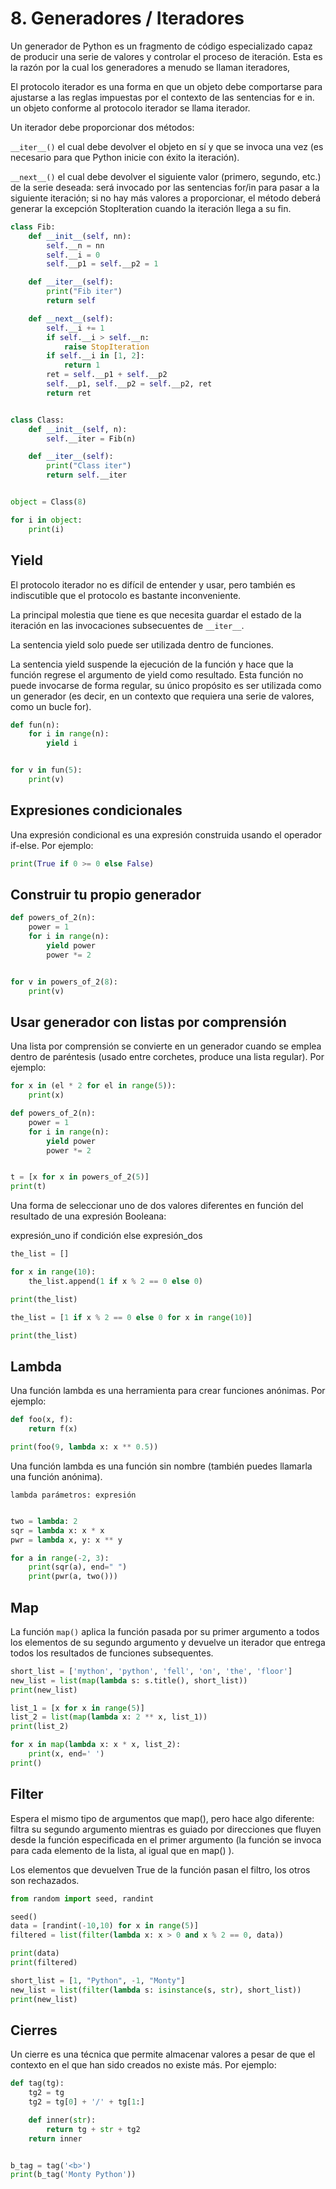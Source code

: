 # 8. Generadores / Iteradores

Un generador de Python es un fragmento de código especializado capaz de
producir una serie de valores y controlar el proceso de iteración. Esta es la
razón por la cual los generadores a menudo se llaman iteradores,

El protocolo iterador es una forma en que un objeto debe comportarse para
ajustarse a las reglas impuestas por el contexto de las sentencias for e in.
un objeto conforme al protocolo iterador se llama iterador.

Un iterador debe proporcionar dos métodos:

```__iter__()``` el cual debe devolver el objeto en sí y que se invoca una vez
(es necesario para que Python inicie con éxito la iteración).

```__next__()``` el cual debe devolver el siguiente valor (primero, segundo,
etc.) de la serie deseada: será invocado por las sentencias for/in para pasar
a la siguiente iteración; si no hay más valores a proporcionar, el método
deberá generar la excepción StopIteration cuando la iteración llega a su fin.

```py
class Fib:
    def __init__(self, nn):
        self.__n = nn
        self.__i = 0
        self.__p1 = self.__p2 = 1

    def __iter__(self):
        print("Fib iter")
        return self

    def __next__(self):
        self.__i += 1
        if self.__i > self.__n:
            raise StopIteration
        if self.__i in [1, 2]:
            return 1
        ret = self.__p1 + self.__p2
        self.__p1, self.__p2 = self.__p2, ret
        return ret


class Class:
    def __init__(self, n):
        self.__iter = Fib(n)

    def __iter__(self):
        print("Class iter")
        return self.__iter


object = Class(8)

for i in object:
    print(i)

```

## Yield

El protocolo iterador no es difícil de entender y usar, pero también es
indiscutible que el protocolo es bastante inconveniente.

La principal molestia que tiene es que necesita guardar el estado de la
iteración en las invocaciones subsecuentes de ```__iter__```.

La sentencia yield solo puede ser utilizada dentro de funciones.

La sentencia yield suspende la ejecución de la función y hace que la función
regrese el argumento de yield como resultado. Esta función no puede invocarse
de forma regular, su único propósito es ser utilizada como un generador (es
decir, en un contexto que requiera una serie de valores, como un bucle for).

```py
def fun(n):
    for i in range(n):
        yield i


for v in fun(5):
    print(v)

```

## Expresiones condicionales

Una expresión condicional es una expresión construida usando el operador if-else. Por ejemplo:

```py
print(True if 0 >= 0 else False)
```

## Construir tu propio generador


```py
def powers_of_2(n):
    power = 1
    for i in range(n):
        yield power
        power *= 2


for v in powers_of_2(8):
    print(v)

```

## Usar generador con listas por comprensión

Una lista por comprensión se convierte en un generador cuando se emplea dentro
de paréntesis (usado entre corchetes, produce una lista regular). Por ejemplo:

```py
for x in (el * 2 for el in range(5)):
    print(x)

```


```py
def powers_of_2(n):
    power = 1
    for i in range(n):
        yield power
        power *= 2


t = [x for x in powers_of_2(5)]
print(t)

```

Una forma de seleccionar uno de dos valores diferentes en función del
resultado de una expresión Booleana:

expresión_uno if condición else expresión_dos

```py
the_list = []

for x in range(10):
    the_list.append(1 if x % 2 == 0 else 0)

print(the_list)
```

```py
the_list = [1 if x % 2 == 0 else 0 for x in range(10)]

print(the_list)
```

## Lambda

Una función lambda es una herramienta para crear funciones anónimas. Por ejemplo:

```py
def foo(x, f):
    return f(x)

print(foo(9, lambda x: x ** 0.5))

```

Una función lambda es una función sin nombre (también puedes llamarla una
función anónima).

```lambda parámetros: expresión```

```py

two = lambda: 2
sqr = lambda x: x * x
pwr = lambda x, y: x ** y

for a in range(-2, 3):
    print(sqr(a), end=" ")
    print(pwr(a, two()))

```

## Map

La función ```map()``` aplica la función pasada por su primer argumento a todos
los elementos de su segundo argumento y devuelve un iterador que entrega todos
los resultados de funciones subsequentes.

```py
short_list = ['mython', 'python', 'fell', 'on', 'the', 'floor']
new_list = list(map(lambda s: s.title(), short_list))
print(new_list)

```

```py
list_1 = [x for x in range(5)]
list_2 = list(map(lambda x: 2 ** x, list_1))
print(list_2)

for x in map(lambda x: x * x, list_2):
    print(x, end=' ')
print()
```

## Filter

Espera el mismo tipo de argumentos que map(), pero hace algo diferente:
filtra su segundo argumento mientras es guiado por direcciones que fluyen
desde la función especificada en el primer argumento (la función se invoca
para cada elemento de la lista, al igual que en map() ).

Los elementos que devuelven True de la función pasan el filtro, los otros son
rechazados.

```py
from random import seed, randint

seed()
data = [randint(-10,10) for x in range(5)]
filtered = list(filter(lambda x: x > 0 and x % 2 == 0, data))

print(data)
print(filtered)
```

```py
short_list = [1, "Python", -1, "Monty"]
new_list = list(filter(lambda s: isinstance(s, str), short_list))
print(new_list)

```

## Cierres

Un cierre es una técnica que permite almacenar valores a pesar de que el
contexto en el que han sido creados no existe más. Por ejemplo:

```py
def tag(tg):
    tg2 = tg
    tg2 = tg[0] + '/' + tg[1:]

    def inner(str):
        return tg + str + tg2
    return inner


b_tag = tag('<b>')
print(b_tag('Monty Python'))

```

